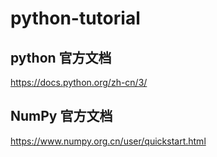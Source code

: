 # python-tutorial

## python 官方文档

https://docs.python.org/zh-cn/3/

## NumPy 官方文档

https://www.numpy.org.cn/user/quickstart.html
